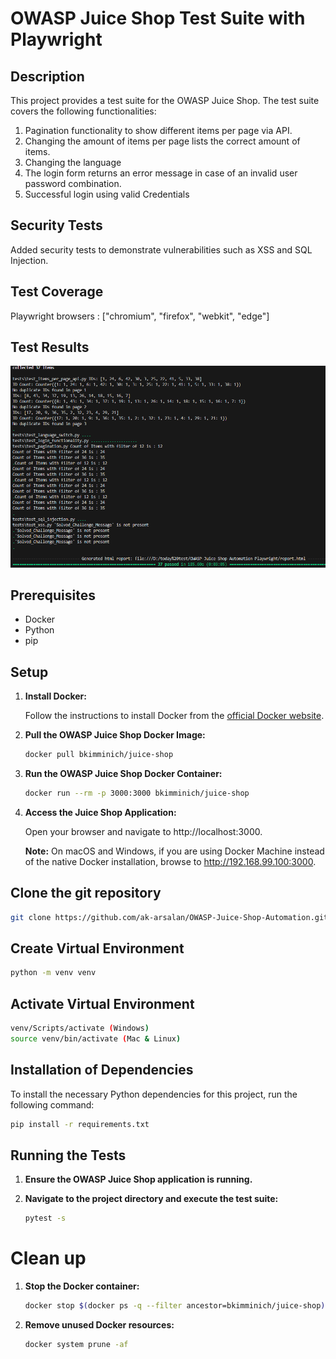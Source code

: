 # OWASP Juice Shop Test Suite with Playwright

## Description

This project provides a test suite for the OWASP Juice Shop. The test suite covers the following functionalities:

1. Pagination functionality to show different items per page via API.
2. Changing the amount of items per page lists the correct amount of items.
3. Changing the language 
4. The login form returns an error message in case of an invalid user password combination.
5. Successful login using valid Credentials

## Security Tests

   Added security tests to demonstrate vulnerabilities such as XSS and SQL Injection.

## Test Coverage

   Playwright browsers : ["chromium", "firefox", "webkit", "edge"]

## Test Results
![Pytest-Results](./results.png)

## Prerequisites

- Docker
- Python
- pip

## Setup

1. **Install Docker:**

   Follow the instructions to install Docker from the [official Docker website](https://www.docker.com/).

2. **Pull the OWASP Juice Shop Docker Image:**

   ```sh
   docker pull bkimminich/juice-shop
   ```
3. **Run the OWASP Juice Shop Docker Container:**

   ```sh
   docker run --rm -p 3000:3000 bkimminich/juice-shop
   ```

4. **Access the Juice Shop Application:**

   Open your browser and navigate to http://localhost:3000.

   **Note:** On macOS and Windows, if you are using Docker Machine instead of the native Docker installation, browse to http://192.168.99.100:3000.

## Clone the git repository

   ```sh
   git clone https://github.com/ak-arsalan/OWASP-Juice-Shop-Automation.git
   ```

## Create Virtual Environment

   ```sh
   python -m venv venv
   ```
## Activate Virtual Environment

   ```sh
   venv/Scripts/activate (Windows) 
   source venv/bin/activate (Mac & Linux)
   ```

## Installation of Dependencies

To install the necessary Python dependencies for this project, run the following command:

```bash
pip install -r requirements.txt
```

## Running the Tests

1. **Ensure the OWASP Juice Shop application is running.**

2. **Navigate to the project directory and execute the test suite:**
   
   ```sh
   pytest -s
   ```

# Clean up

1. **Stop the Docker container:**

   ```sh
   docker stop $(docker ps -q --filter ancestor=bkimminich/juice-shop)
   ```

2. **Remove unused Docker resources:**

   ```sh
   docker system prune -af
   ```
